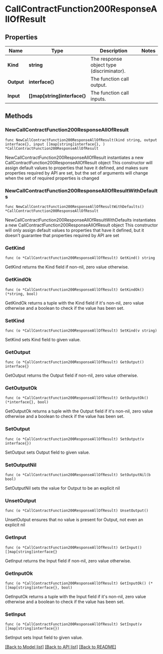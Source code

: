 # CallContractFunction200ResponseAllOfResult

## Properties

Name | Type | Description | Notes
------------ | ------------- | ------------- | -------------
**Kind** | **string** | The response object type (discriminator). | 
**Output** | **interface{}** | The function call output. | 
**Input** | **[]map[string]interface{}** | The function call inputs. | 

## Methods

### NewCallContractFunction200ResponseAllOfResult

`func NewCallContractFunction200ResponseAllOfResult(kind string, output interface{}, input []map[string]interface{}, ) *CallContractFunction200ResponseAllOfResult`

NewCallContractFunction200ResponseAllOfResult instantiates a new CallContractFunction200ResponseAllOfResult object
This constructor will assign default values to properties that have it defined,
and makes sure properties required by API are set, but the set of arguments
will change when the set of required properties is changed

### NewCallContractFunction200ResponseAllOfResultWithDefaults

`func NewCallContractFunction200ResponseAllOfResultWithDefaults() *CallContractFunction200ResponseAllOfResult`

NewCallContractFunction200ResponseAllOfResultWithDefaults instantiates a new CallContractFunction200ResponseAllOfResult object
This constructor will only assign default values to properties that have it defined,
but it doesn't guarantee that properties required by API are set

### GetKind

`func (o *CallContractFunction200ResponseAllOfResult) GetKind() string`

GetKind returns the Kind field if non-nil, zero value otherwise.

### GetKindOk

`func (o *CallContractFunction200ResponseAllOfResult) GetKindOk() (*string, bool)`

GetKindOk returns a tuple with the Kind field if it's non-nil, zero value otherwise
and a boolean to check if the value has been set.

### SetKind

`func (o *CallContractFunction200ResponseAllOfResult) SetKind(v string)`

SetKind sets Kind field to given value.


### GetOutput

`func (o *CallContractFunction200ResponseAllOfResult) GetOutput() interface{}`

GetOutput returns the Output field if non-nil, zero value otherwise.

### GetOutputOk

`func (o *CallContractFunction200ResponseAllOfResult) GetOutputOk() (*interface{}, bool)`

GetOutputOk returns a tuple with the Output field if it's non-nil, zero value otherwise
and a boolean to check if the value has been set.

### SetOutput

`func (o *CallContractFunction200ResponseAllOfResult) SetOutput(v interface{})`

SetOutput sets Output field to given value.


### SetOutputNil

`func (o *CallContractFunction200ResponseAllOfResult) SetOutputNil(b bool)`

 SetOutputNil sets the value for Output to be an explicit nil

### UnsetOutput
`func (o *CallContractFunction200ResponseAllOfResult) UnsetOutput()`

UnsetOutput ensures that no value is present for Output, not even an explicit nil
### GetInput

`func (o *CallContractFunction200ResponseAllOfResult) GetInput() []map[string]interface{}`

GetInput returns the Input field if non-nil, zero value otherwise.

### GetInputOk

`func (o *CallContractFunction200ResponseAllOfResult) GetInputOk() (*[]map[string]interface{}, bool)`

GetInputOk returns a tuple with the Input field if it's non-nil, zero value otherwise
and a boolean to check if the value has been set.

### SetInput

`func (o *CallContractFunction200ResponseAllOfResult) SetInput(v []map[string]interface{})`

SetInput sets Input field to given value.



[[Back to Model list]](../README.md#documentation-for-models) [[Back to API list]](../README.md#documentation-for-api-endpoints) [[Back to README]](../README.md)


